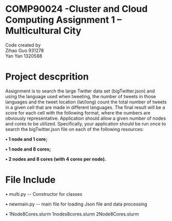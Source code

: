 # COMP90024 -Cluster and Cloud Computing Assignment 1 – Multicultural City 
Code created by   
Zihao Guo 931278   
Yan Yan 1320588

# Project descprition
Assignment is to search the large Twitter data set (bigTwitter.json) and using the language used
when tweeting, the number of tweets in those languages and the tweet location (lat/long) count the total number of
tweets in a given cell that are made in different languages. The final result will be a score for each cell with the following
format, where the numbers are obviously representative.
Application should allow a given number of nodes and cores to be utilized. Specifically, your application should
be run once to search the bigTwitter.json file on each of the following resources:

<b> • 1 node and 1 core; </b>

<b> • 1 node and 8 cores; </b>

<b> • 2 nodes and 8 cores (with 4 cores per node). </b>

# File Include

• multi.py -- Constructor for classes

• newmain.py -- main file for loading Json file and data processing

• 1Node8Cores.slurm    1nodes8cores.slurm     2Node8Cores.slurm    

